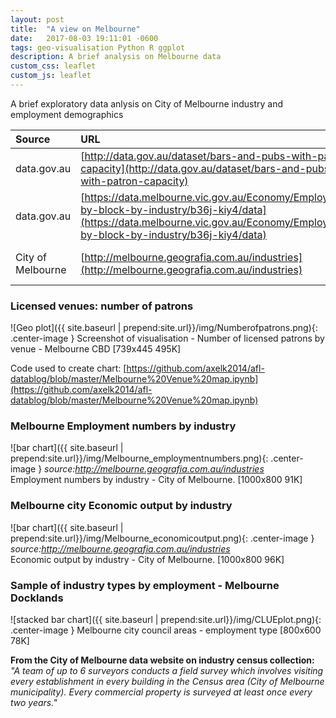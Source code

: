 ```yaml
---
layout: post
title:  "A view on Melbourne"
date:   2017-08-03 19:11:01 -0600
tags: geo-visualisation Python R ggplot
description: A brief analysis on Melbourne data
custom_css: leaflet
custom_js: leaflet
---
```


A brief exploratory data anlysis on City of Melbourne industry and employment demographics

| Source | URL         | Datetime |
|:-------------|:------------------|:------|
| data.gov.au          | [http://data.gov.au/dataset/bars-and-pubs-with-patron-capacity](http://data.gov.au/dataset/bars-and-pubs-with-patron-capacity) |  2017-07-10 8:50pm  |
| data.gov.au          |  [https://data.melbourne.vic.gov.au/Economy/Employment-by-block-by-industry/b36j-kiy4/data](https://data.melbourne.vic.gov.au/Economy/Employment-by-block-by-industry/b36j-kiy4/data) |  2017-07-29 1:39pm  |
| City of Melbourne      |  [http://melbourne.geografia.com.au/industries](http://melbourne.geografia.com.au/industries) |  2017-08-05 7:17pm  |

### Licensed venues: number of patrons
![Geo plot]({{ site.baseurl | prepend:site.url}}/img/Numberofpatrons.png){: .center-image } Screenshot of visualisation - Number of licensed patrons by venue - Melbourne CBD [739x445 495K]

Code used to create chart: [https://github.com/axelk2014/afl-datablog/blob/master/Melbourne%20Venue%20map.ipynb](https://github.com/axelk2014/afl-datablog/blob/master/Melbourne%20Venue%20map.ipynb)

### Melbourne Employment numbers by industry
![bar chart]({{ site.baseurl | prepend:site.url}}/img/Melbourne_employmentnumbers.png){: .center-image } <i>source:http://melbourne.geografia.com.au/industries</i> <br>
Employment numbers by industry - City of Melbourne.  [1000x800 91K]

### Melbourne city Economic output by industry
![bar chart]({{ site.baseurl | prepend:site.url}}/img/Melbourne_economicoutput.png){: .center-image } <i>source:http://melbourne.geografia.com.au/industries</i> <br>
Economic output by industry - City of Melbourne.  [1000x800 96K]


### Sample of industry types by employment - Melbourne Docklands
![stacked bar chart]({{ site.baseurl | prepend:site.url}}/img/CLUEplot.png){: .center-image } Melbourne city council areas - employment type   [800x600 78K]



<b>From the City of Melbourne data website on industry census collection:</b><br>
<i>"A team of up to 6 surveyors conducts a field survey which involves visiting every establishment in every building in the Census area (City of Melbourne municipality). Every commercial property is surveyed at least once every two years."</i>
